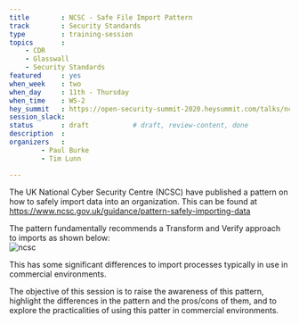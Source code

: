 ```yaml
---
title        : NCSC - Safe File Import Pattern
track        : Security Standards
type         : training-session
topics       :
    - CDR
    - Glasswall
    - Security Standards
featured     : yes
when_week    : two
when_day     : 11th - Thursday
when_time    : WS-2
hey_summit   : https://open-security-summit-2020.heysummit.com/talks/ncsc-safe-file-import-pattern-2pm-bst/
session_slack: 
status       : draft           # draft, review-content, done
description  : 
organizers   : 
        - Paul Burke
        - Tim Lunn

---
```


The UK National Cyber Security Centre (NCSC) have published a pattern on how to safely import data into an organization.  This can be found at https://www.ncsc.gov.uk/guidance/pattern-safely-importing-data  

The pattern fundamentally recommends a Transform and Verify approach to imports as shown below:  
![ncsc](https://user-images.githubusercontent.com/44669617/83662752-da6af280-a5bf-11ea-8947-92c5d036466b.jpg)  

This has some significant differences to import processes typically in use in commercial environments.     

The objective of this session is to raise the awareness of this pattern, highlight the differences in the pattern and the pros/cons of them, and to explore the practicalities of using this patter in commercial environments.  


